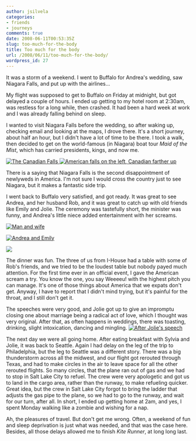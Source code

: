 ```yaml
---
author: jsilvela
categories:
- friends
- journeys
comments: true
date: 2008-06-11T00:53:35Z
slug: too-much-for-the-body
title: Too much for the body
url: /2008/06/11/too-much-for-the-body/
wordpress_id: 27
---
```


It was a storm of a weekend. I went to Buffalo for Andrea's wedding, saw Niagara Falls, and put up with the airlines...

My flight was supposed to get to Buffalo on Friday at midnight, but got delayed a couple of hours. I ended up getting to my hotel room at 2:30am, was restless for a long while, then crashed. It had been a hard week at work and I was already falling behind on sleep.

I wanted to visit Niagara Falls before the wedding, so after waking up, checking email and looking at the maps, I drove there. It's a short journey, about half an hour, but I didn't have a lot of time to be there. I took a walk, then decided to get on the world-famous (in Niagara) boat tour _Maid of the Mist_, which has carried presidents, kings, and now me.

[![The Canadian Falls](https://jsilvela.smugmug.com/photos/310518289_jb8U5-S.jpg)
](https://jsilvela.smugmug.com/photos/310518289_jb8U5-L.jpg)
[![American falls on the left, Canadian farther up](https://jsilvela.smugmug.com/photos/310518390_PHCPJ-S.jpg)](https://jsilvela.smugmug.com/photos/310518390_PHCPJ-L.jpg)

There is a saying that Niagara Falls is the second disappointment of newlyweds in America. I'm not sure I would cross the country just to see Niagara, but it makes a fantastic side trip.

I went back to Buffalo very satisfied, and got ready. It was great to see Andrea, and her husband Rob, and it was great to catch up with old friends like Emily and Jolie. The ceremony was tastefully short, the minister was funny, and Andrea's little niece added entertainment with her screams.

[![Man and wife](https://jsilvela.smugmug.com/photos/310519884_ZZsiE-S.jpg)](https://jsilvela.smugmug.com/photos/310519884_ZZsiE-L.jpg)

[![Andrea and Emily](https://jsilvela.smugmug.com/photos/310520293_jTav3-S.jpg)](https://jsilvela.smugmug.com/photos/310520293_jTav3-L.jpg)

[![](https://jsilvela.smugmug.com/photos/310519358_4pFj5-S.jpg)](https://jsilvela.smugmug.com/photos/310519358_4pFj5-L.jpg)

The dinner was fun. The three of us from I-House had a table with some of Rob's friends, and we tried to be the loudest table but nobody payed much attention. For the first time ever in an official event, I gave the American scream a try. You know the one, you say Weeeeu! with the highest pitch you can manage. It's one of those things about America that we expats don't get. Anyway, I have to report that I didn't mind trying, but it's painful for the throat, and I still don't get it.

The speeches were very good, and Jolie got up to give an impromptu closing one about marriage being a radical act of love, which I thought was very original. After that, as often happens in weddings, there was toasting, drinking, slight intoxication, dancing and mingling.
[
![After Jolie's speech](https://jsilvela.smugmug.com/photos/310521112_CziJV-S.jpg)](https://jsilvela.smugmug.com/photos/310521112_CziJV-L.jpg)

The next day we were all going home. After eating breakfast with Sylvia and Jolie, it was back to Seattle. Again I had delay on the leg of the trip to Philadelphia, but the leg to Seattle was a different story. There was a big thunderstorm across all the midwest, and our flight got rerouted through Texas, and had to make circles in the air to leave space for all the other rerouted flights. So many circles, that the plane ran out of gas and we had to stop in Salt Lake City to refuel. The crew were very apologetic and got us to land in the cargo area, rather than the runway, to make refueling quicker. Great idea, but the crew in Salt Lake City forgot to bring the ladder that adjusts the gas pipe to the plane, so we had to go to the runway, and wait for our turn, after all.
In short, I ended up getting home at 2am, and yes, I spent Monday walking like a zombie and wishing for a nap.

Ah, the pleasures of travel. But don't get me wrong. Often, a weekend of fun and sleep deprivation is just what was needed, and that was the case here. Besides, all those delays allowed me to finish _Kite Runner_, at long long last.
